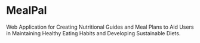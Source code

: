 # MealPal
Web Application for Creating Nutritional Guides and Meal Plans to Aid Users in Maintaining Healthy Eating Habits and Developing Sustainable Diets.
